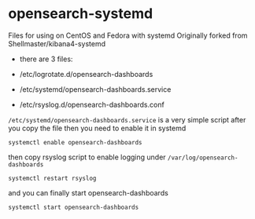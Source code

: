 # opensearch-systemd

Files for using on CentOS and Fedora with systemd
Originally forked from Shellmaster/kibana4-systemd

- there are 3 files:

 - /etc/logrotate.d/opensearch-dashboards
 - /etc/systemd/opensearch-dashboards.service
 - /etc/rsyslog.d/opensearch-dashboards.conf


`/etc/systemd/opensearch-dashboards.service` is a very simple script after you copy the file then you need to enable it in systemd 

`systemctl enable opensearch-dashboards`

then copy rsyslog script to enable logging under `/var/log/opensearch-dashboards`

`systemctl restart rsyslog`

and you can finally start opensearch-dashboards

`systemctl start opensearch-dashboards`



